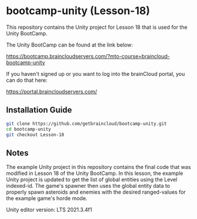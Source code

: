 # bootcamp-unity (Lesson-18)

This repository contains the Unity project for Lesson 18 that is used for the Unity BootCamp.

The Unity BootCamp can be found at the link below:

https://bootcamp.braincloudservers.com/?mto-course=braincloud-bootcamp-unity


If you haven't signed up or you want to log into the brainCloud portal, you can do that here:

https://portal.braincloudservers.com/


## Installation Guide

```bash
git clone https://github.com/getbraincloud/bootcamp-unity.git
cd bootcamp-unity
git checkout Lesson-18
```

## Notes

The example Unity project in this repository contains the final code that was modified in Lesson 18 of the Unity BootCamp. In this lesson, the example Unity project is updated to get the list of global entities using the Level indexed-id. The game's spawner then uses the global entity data to properly spawn asteroids and enemies with the desired ranged-values for the example game's horde mode.

Unity editor version: LTS 2021.3.4f1
